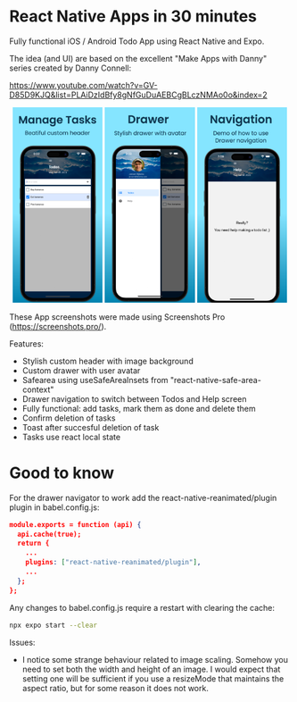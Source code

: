 # React Native Apps in 30 minutes

Fully functional iOS / Android Todo App using React Native and Expo.

The idea (and UI) are based on the excellent "Make Apps with Danny" series created by Danny Connell:

https://www.youtube.com/watch?v=GV-D85D9KJQ&list=PLAiDzIdBfy8gNfGuDuAEBCgBLczNMAo0o&index=2

<p float="left" align="middle">
  <img src="assets/screenshots/1.png" width="32%">
  <img src="assets/screenshots/2.png" width="32%">
  <img src="assets/screenshots/3.png" width="32%">
</p>

These App screenshots were made using Screenshots Pro (https://screenshots.pro/).

Features:

- Stylish custom header with image background
- Custom drawer with user avatar
- Safearea using useSafeAreaInsets from "react-native-safe-area-context"
- Drawer navigation to switch between Todos and Help screen
- Fully functional: add tasks, mark them as done and delete them
- Confirm deletion of tasks
- Toast after succesful deletion of task
- Tasks use react local state

# Good to know

For the drawer navigator to work add the react-native-reanimated/plugin plugin in babel.config.js:

```json
module.exports = function (api) {
  api.cache(true);
  return {
    ...
    plugins: ["react-native-reanimated/plugin"],
    ...
  };
};
```

Any changes to babel.config.js require a restart with clearing the cache:

```bash
npx expo start --clear
```

Issues:

- I notice some strange behaviour related to image scaling. Somehow you need to set both the width and height of an image. I would expect that setting one will be sufficient if you use a resizeMode that maintains the aspect ratio, but for some reason it does not work.

